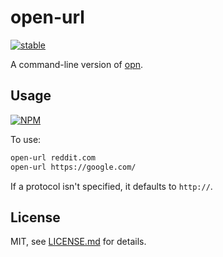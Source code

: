 # open-url

[![stable](http://badges.github.io/stability-badges/dist/stable.svg)](http://github.com/badges/stability-badges)

A command-line version of [opn](https://www.npmjs.com/package/opn).

## Usage

[![NPM](https://nodei.co/npm/open-url.png)](https://www.npmjs.com/package/open-url)

To use:

```sh
open-url reddit.com
open-url https://google.com/
```

If a protocol isn't specified, it defaults to `http://`.

## License

MIT, see [LICENSE.md](http://github.com/Jam3/open-url/blob/master/LICENSE.md) for details.
